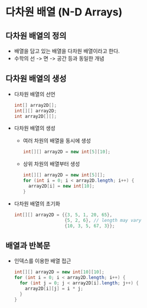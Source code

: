 # 다차원 배열 (N-D Arrays)

## 다차원 배열의 정의

- 배열을 담고 있는 배열을 다차원 배열이라고 한다.
- 수학의 선 -> 면 -> 공간 등과 동일한 개념

## 다차원 배열의 생성

- 다차원 배열의 선언

  ```java
  int[] array2D[];
  int[][] array2D;
  int array2D[][];
  ```

- 다차원 배열의 생성

  - 여러 차원의 배열을 동시에 생성

    ```java
    int[][] array2D = new int[5][10];
    ```

  - 상위 차원의 배열부터 생성

    ```java
    int[][] array2D = new int[5][];
    for (int i = 0; i < array2D.length; i++) {
      array2D[i] = new int[10];
    }
    ```

- 다차원 배열의 초기화

  ```java
  int[][] array2D = {{3, 5, 1, 20, 65},
                     {5, 2, 6}, // length may vary
                     {10, 3, 5, 67, 3}};
  ```

## 배열과 반복문

- 인덱스를 이용한 배열 접근

  ```java
  int[][] array2D = new int[10][10];
  for (int i = 0; i < array2D.length; i++) {
    for (int j = 0; j < array2D[i].length; j++) {
      array2D[i][j] = i * j;
    }
  }
  ```
